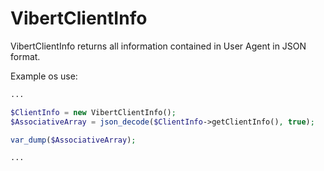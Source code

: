 # VibertClientInfo
VibertClientInfo returns all information contained in User Agent in JSON format.

Example os use:

```php
...

$ClientInfo = new VibertClientInfo();
$AssociativeArray = json_decode($ClientInfo->getClientInfo(), true);

var_dump($AssociativeArray);

...
```
